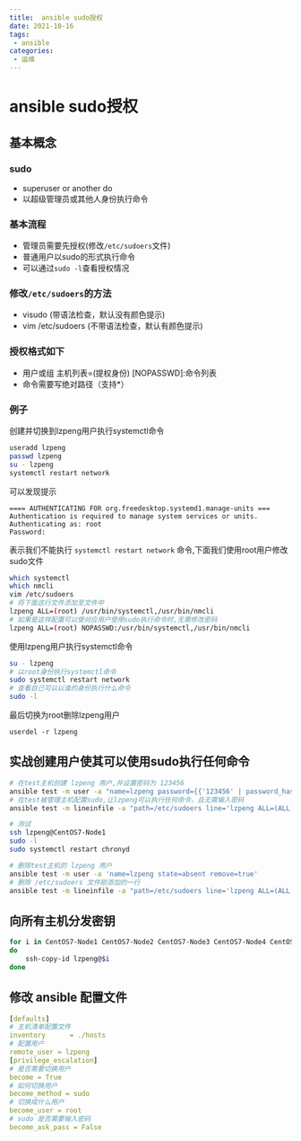 ```yaml
---
title:  ansible sudo授权
date: 2021-10-16
tags:
 - ansible
categories:
 - 运维
---
```


# ansible sudo授权

## 基本概念

### sudo

- superuser or another do
- 以超级管理员或其他人身份执行命令

### 基本流程

- 管理员需要先授权(修改`/etc/sudoers`文件)
- 普通用户以sudo的形式执行命令
- 可以通过`sudo -l`查看授权情况

### 修改`/etc/sudoers`的方法

- visudo (带语法检查，默认没有颜色提示)
- vim /etc/sudoers (不带语法检查，默认有颜色提示)

### 授权格式如下

- 用户或组 主机列表=(提权身份) [NOPASSWD]:命令列表
- 命令需要写绝对路径（支持*）

### 例子


创建并切换到lzpeng用户执行systemctl命令

```bash
useradd lzpeng
passwd lzpeng
su - lzpeng
systemctl restart network
```

可以发现提示
```
==== AUTHENTICATING FOR org.freedesktop.systemd1.manage-units ===
Authentication is required to manage system services or units.
Authenticating as: root
Password:
```
表示我们不能执行 `systemctl restart network` 命令,下面我们使用root用户修改sudo文件

```bash
which systemctl
which nmcli
vim /etc/sudoers
# 将下面这行文件添加至文件中
lzpeng ALL=(root) /usr/bin/systemctl,/usr/bin/nmcli
# 如果是这样配置可以使对应用户使用sudo执行命令时,无需修改密码
lzpeng ALL=(root) NOPASSWD:/usr/bin/systemctl,/usr/bin/nmcli
```

使用lzpeng用户执行systemctl命令

```bash
su - lzpeng
# 以root身份执行systemctl命令
sudo systemctl restart network
# 查看自己可以以谁的身份执行什么命令
sudo -l
```

最后切换为root删除lzpeng用户

```
userdel -r lzpeng
```

## 实战创建用户使其可以使用sudo执行任何命令

```bash
# 在test主机创建 lzpeng 用户,并设置密码为 123456
ansible test -m user -a "name=lzpeng password={{'123456' | password_hash('sha512')}}"
# 在test被管理主机配置sudo,让lzpeng可以执行任何命令，且无需输入密码
ansible test -m lineinfile -a "path=/etc/sudoers line='lzpeng ALL=(ALL) NOPASSWD:ALL'"

# 测试
ssh lzpeng@CentOS7-Node1
sudo -l
sudo systemctl restart chronyd

# 删除test主机的 lzpeng 用户
ansible test -m user -a 'name=lzpeng state=absent remove=true'
# 删除 /etc/sudoers 文件刚添加的一行
ansible test -m lineinfile -a "path=/etc/sudoers line='lzpeng ALL=(ALL) NOPASSWD:ALL' state=absent"
```


## 向所有主机分发密钥

```bash
for i in CentOS7-Node1 CentOS7-Node2 CentOS7-Node3 CentOS7-Node4 CentOS7-Node5
do
    ssh-copy-id lzpeng@$i
done
```

## 修改 ansible 配置文件

```yaml
[defaults]
# 主机清单配置文件
inventory      = ./hosts
# 配置用户
remote_user = lzpeng
[privilege_escalation]
# 是否需要切换用户
become = True
# 如何切换用户
become_method = sudo
# 切换成什么用户
become_user = root
# sudo 是否需要输入密码
become_ask_pass = False

```
